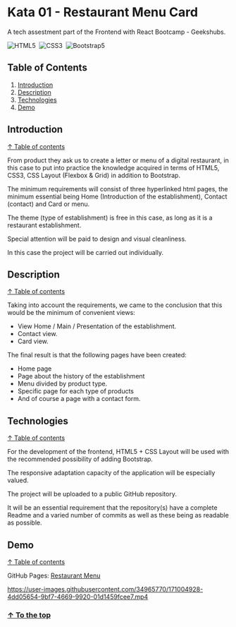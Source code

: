 ﻿# Kata 01 - Restaurant Menu Card #

A tech assestment part of the Frontend with React Bootcamp - Geekshubs.

![HTML5](https://img.shields.io/badge/-HTML5-ec6231)&nbsp;
![CSS3](https://img.shields.io/badge/-CSS3-2965f1)&nbsp;
![Bootstrap5](https://img.shields.io/badge/-Bootstrap5-blueviolet)&nbsp;

## Table of Contents

1. [Introduction](#introduction)
1. [Description](#description)
1. [Technologies](#technologies)
1. [Demo](#demo)

## Introduction
[↑ Table of contents](#table-of-contents)

From product they ask us to create a letter or menu of a digital restaurant, in this case to put into practice the knowledge acquired in terms of HTML5, CSS3, CSS Layout (Flexbox & Grid) in addition to Bootstrap.

The minimum requirements will consist of three hyperlinked html pages, the minimum essential being Home (Introduction of the establishment), Contact (contact) and Card or menu.

The theme (type of establishment) is free in this case, as long as it is a restaurant establishment.

Special attention will be paid to design and visual cleanliness.

In this case the project will be carried out individually.

## Description
[↑ Table of contents](#table-of-contents)

Taking into account the requirements, we came to the conclusion that this would be the minimum of convenient views:

- View Home / Main / Presentation of the establishment.
- Contact view.
- Card view.

The final result is that the following pages have been created:
- Home page
- Page about the history of the establishment
- Menu divided by product type.
- Specific page for each type of products
- And of course a page with a contact form.

## Technologies
[↑ Table of contents](#table-of-contents)

For the development of the frontend, HTML5 + CSS Layout will be used with the recommended possibility of adding Bootstrap.

The responsive adaptation capacity of the application will be especially valued.

The project will be uploaded to a public GitHub repository.

It will be an essential requirement that the repository(s) have a complete Readme and a varied number of commits as well as these being as readable as possible.


## Demo
[↑ Table of contents](#table-of-contents)

GitHub Pages: [Restaurant Menu](https://beacouchoud.github.io/CartaRestaurante/index.html)

https://user-images.githubusercontent.com/34965770/171004928-4dd05654-9bf7-4669-9920-01d1459fcee7.mp4




### [↑ To the top](#kata-01-restaurant-menu-card)
